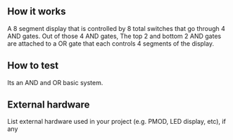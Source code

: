 <!---

This file is used to generate your project datasheet. Please fill in the information below and delete any unused
sections.

You can also include images in this folder and reference them in the markdown. Each image must be less than
512 kb in size, and the combined size of all images must be less than 1 MB.
-->

## How it works

A 8 segment display that is controlled by 8 total switches that go through 4 AND gates. Out of those 4 AND gates, The top 2 and bottom 2 AND gates are attached to a OR gate that each controls 4 segments of the display.

## How to test

Its an AND and OR basic system. 

## External hardware

List external hardware used in your project (e.g. PMOD, LED display, etc), if any
